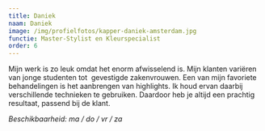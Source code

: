 ```yaml
---
title: Daniek
naam: Daniek
image: /img/profielfotos/kapper-daniek-amsterdam.jpg
functie: Master-Stylist en Kleurspecialist
order: 6
---
```



Mijn werk is zo leuk omdat het enorm afwisselend is. Mijn klanten variëren van jonge studenten tot  gevestigde zakenvrouwen. Een van mijn favoriete behandelingen is het aanbrengen van highlights. Ik houd ervan daarbij verschillende technieken te gebruiken. Daardoor heb je altijd een prachtig resultaat, passend bij de klant.

*Beschikbaarheid: ma / do / vr / za*